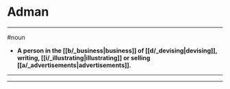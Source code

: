 # Adman
---
#noun
- **A person in the [[b/_business|business]] of [[d/_devising|devising]], writing, [[i/_illustrating|illustrating]] or selling [[a/_advertisements|advertisements]].**
---
---
